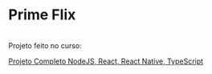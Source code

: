 <h1>Prime Flix</h1>
<br/>
Projeto feito no curso:

[Projeto Completo NodeJS, React, React Native, TypeScript](https://www.udemy.com/course/dev-fullstack/)
